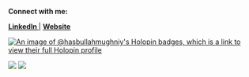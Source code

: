 **Connect with me:**

**<a href="https://www.linkedin.com/in/hasbullah-mughniy">
LinkedIn
</a>**
|
**<a href="https://www.triptasoft.com">
Website
</a>**

[![An image of @hasbullahmughniy's Holopin badges, which is a link to view their full Holopin profile](https://holopin.me/hasbullahmughniy)](https://holopin.io/@hasbullahmughniy)  

<img src="https://github-readme-stats.vercel.app/api?username=hasbullah-mughniy&show_icons=true&theme=algolia&hide_border=true&count_private=true&line_height=27"/>

<img src="https://github-readme-stats.vercel.app/api/top-langs/?username=hasbullah-mughniy&theme=algolia&hide_border=true&langs_count=5&count_private=true&hide=blade,scss,css&exclude_repo="/>
